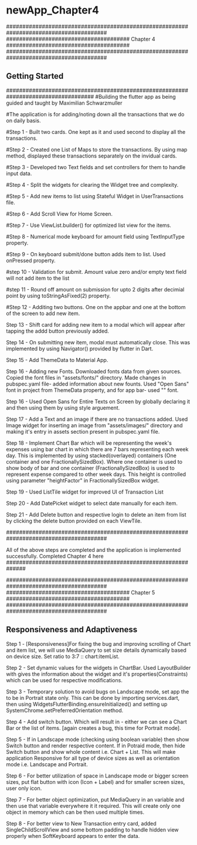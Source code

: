 # newApp_Chapter4

#######################################################################################
###################################### Chapter 4 ######################################
#######################################################################################

## Getting Started

###################################################################################
#Building the flutter app as being guided and taught by Maximilian Schwarzmuller
 
#The application is for adding/noting down all the transactions that we do on daily basis.

#Step 1 - Built two cards. One kept as it and used second to display all the transactions. 

#Step 2 - Created one List of Maps to store the transactions. By using map method, 
displayed these transactions separately on the invidual cards.

#Step 3 - Developed two Text fields and set controllers for them to handle input data.

#Step 4 - Split the widgets for clearing the Widget tree and complexity.

#Step 5 - Add new items to list using Stateful Widget in UserTransactions file.

#Step 6 - Add Scroll View for Home Screen.

#Step 7 - Use ViewList.builder() for optimized list view for the items.

#Step 8 - Numerical mode keyboard for amount field using TextInputType property.

#Step 9 - On keyboard submit/done button adds item to list. Used onPressed property.

#step 10 - Validation for submit. Amount value zero and/or empty text field will 
not  add item to the list

#step 11 - Round off amount on submission for upto 2 digits after decimial point by 
using toStringAsFixed(2) property.

#Step 12 - Additing two buttons. One on the appbar and one at the bottom of the screen to add new item.

Step 13 - Shift card for adding new item to a modal which will appear after tapping the addd button previously added.

Step 14 - On submitting new item, modal must automatically close. This was implemented by using Navigator() provided by flutter in Dart.

Step 15 - Add ThemeData to Material App.

Step 16 -  Adding new Fonts. Downloaded fonts data from given sources. Copied the font files in "assets/fonts/" directory. Made changes in pubspec.yaml file- added information about new founts. Used "Open Sans" font in project from ThemeData property, and for app bar- used "" font.

Step 16 - Used Open Sans for Entire Texts on Screen by globally declaring it and then using them by using style arguement.

Step 17 - Add a Text and an image if there are no transactions added. Used Image widget for inserting an image from "assets/images/" directory and making it's entry in assets section present in pubspec.yaml file.

Step 18 - Implement Chart Bar which will be representing the week's expenses using bar chart in which there are 7 bars representing each week day. This is implemented by using stacked(overlayed) containers (One container and one FractionallySizedBox). Where one container is used to show body of bar and one container (FractionallySizedBox) is used to represent expense compared to other week days. This height is controlled using parameter "heightFactor" in FractionallySizedBox widget.

Step 19 - Used ListTile widget for improved UI of Transaction List

Step 20 - Add DatePicket widget to select date manually for each item.

Step 21 - Add Delete button and respective login to delete an item from list by clicking the delete button provided on each ViewTile.

#######################################################################################

All of the above steps are completed and the application is implemented successfully. Completed Chapter 4 here ##############################################################

#######################################################################################
###################################### Chapter 5 ######################################
#######################################################################################

## Responsiveness and Adaptiveness 

Step 1 - [Responsiveness]For fixing the bug and improving scrolling of Chart and item list, we will use MediaQuery to set size details dynamically based on device size. Set ratio to 3:7 :: chart:itemList.

Step 2 - Set dynamic values for the widgets in ChartBar. Used LayoutBuilder with gives the information about the widget and it's properties(Constraints) which can be used for respective modifications.

Step 3 - Temporary solution to avoid bugs on Landscape mode, set app the to be in Portrait state only. This can be done by importing services.dart, then using WidgetsFlutterBinding.ensureInitialized() and setting up SystemChrome.setPreferredOrientation method.

Step 4 - Add switch button. Which will result in - either we can see a Chart Bar or the list of items. [again creates a bug, this time for Portrait mode].

Step 5 - If in Landscape mode (checking using boolean variable) then show Switch button and render respective content. If in Potraid mode, then hide Switch button and show whole content i.e. Chart + List. This will make application Responsive for all type of device sizes as well as orientation mode i.e. Landscape and Portrait.

Step 6 - For better utilization of space in Landscape mode or bigger screen sizes, put flat button with icon (Icon + Label) and for smaller screen sizes, user only icon.

Step 7 - For better object optimization, put MediaQuery in an variable and then use that variable everywhere it it required. This will create only one object in memory which can be then used multiple times.

Step 8 - For better view to New Transaction entry card, added SingleChildScrollView and some bottom padding to handle hidden view properly when SoftKeyboard appears to enter the data. 